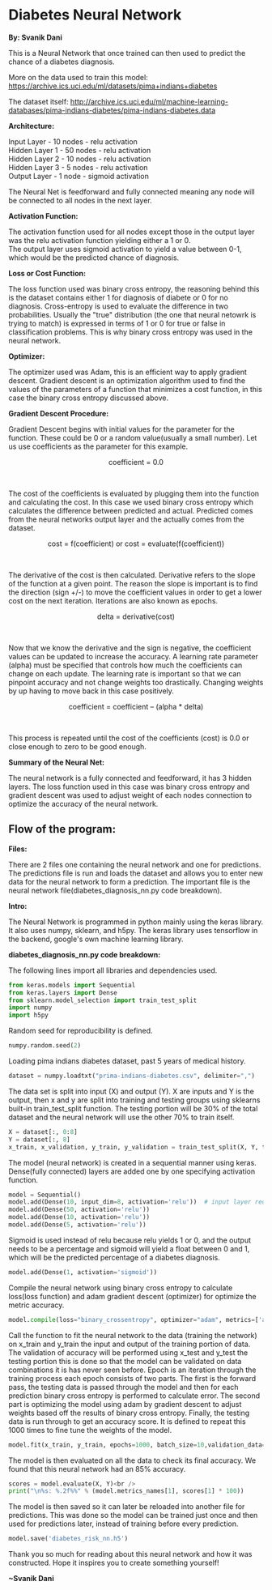 # **Diabetes Neural Network**</h1> 
__**By: Svanik Dani**__


This is a Neural Network that once trained can then used to predict the chance of a diabetes diagnosis.<br />

More on the data used to train this model: https://archive.ics.uci.edu/ml/datasets/pima+indians+diabetes<br />

The dataset itself: http://archive.ics.uci.edu/ml/machine-learning-databases/pima-indians-diabetes/pima-indians-diabetes.data<br />


__**Architecture:<br />**__

Input Layer - 10 nodes - relu activation<br />
Hidden Layer 1 - 50 nodes - relu activation<br />
Hidden Layer 2 - 10 nodes - relu activation<br />
Hidden Layer 3 - 5 nodes - relu activation<br />
Output Layer - 1 node - sigmoid activation<br />

The Neural Net is feedforward and fully connected meaning any node will be connected to all nodes in the next layer.<br />

__**Activation Function:<br />**__

The activation function used for all nodes except those in the output layer was the relu activation function yielding either a 1 or 0.<br />
The output layer uses sigmoid activation to yield a value between 0-1, which would be the predicted chance of diagnosis.<br />


__**Loss or Cost Function:<br />**__

The loss function used was binary cross entropy, the reasoning behind this is the dataset contains either 1 for diagnosis of diabete or 0 for no diagnosis. Cross-entropy is used to evaluate the difference in two probabilities. Usually the "true" distribution (the one that neural netowrk is trying to match) is expressed in terms of 1 or 0 for true or false in classification problems. This is why binary cross entropy was used in the neural network.<br />


__**Optimizer:<br />**__

The optimizer used was Adam, this is an efficient way to apply gradient descent. Gradient descent is an optimization algorithm used to find the values of the parameters of a function that minimizes a cost function, in this case the binary cross entropy discussed above. <br />


__**Gradient Descent Procedure:<br />**__

Gradient Descent begins with initial values for the parameter for the function. These could be 0 or a random value(usually a small number). Let us use coefficients as the parameter for this example.<br />

<p align="center">coefficient = 0.0</p><br />

The cost of the coefficients is evaluated by plugging them into the function and calculating the cost. In this case we used binary cross entropy which calculates the difference between predicted and actual. Predicted comes from the neural networks output layer and the actually comes from the dataset.<br />

<p align="center">cost = f(coefficient) or cost = evaluate(f(coefficient))</p><br />

The derivative of the cost is then calculated. Derivative refers to the slope of the function at a given point. The reason the slope is important is to find the direction (sign +/-) to move the coefficient values in order to get a lower cost on the next iteration. Iterations are also known as epochs.<br />

<p align="center">delta = derivative(cost)</p><br />

Now that we know the derivative and the sign is negative, the coefficient values can be updated to increase the accuracy. A learning rate parameter (alpha) must be specified that controls how much the coefficients can change on each update. The learning rate is important so that we can pinpoint accuracy and not change weights too drastically. Changing weights by up having to move back in this case positively.<br />

<p align="center">coefficient = coefficient – (alpha * delta)</p><br />

This process is repeated until the cost of the coefficients (cost) is 0.0 or close enough to zero to be good enough.<br />


__**Summary of the Neural Net:<br />**__

The neural network is a fully connected and feedforward, it has 3 hidden layers. The loss function used in this case was binary cross entropy and gradient descent was used to adjust weight of each nodes connection to optimize the accuracy of the neural network.<br />


## Flow of the program:<br />


__Files:<br />__

There are 2 files one containing the neural network and one for predictions. The predictions file is run and loads the dataset and allows you to enter new data for the neural network to form a prediction. The important file is the neural network file(diabetes_diagnosis_nn.py code breakdown).<br />


__Intro:<br />__

The Neural Network is programmed in python mainly using the keras library. It also uses numpy, sklearn, and h5py. The keras library uses tensorflow in the backend, google's own machine learning library.<br />


__diabetes_diagnosis_nn.py code breakdown:<br />__

The following lines import all libraries and dependencies used.<br />
```python
from keras.models import Sequential
from keras.layers import Dense
from sklearn.model_selection import train_test_split
import numpy
import h5py
```

Random seed for reproducibility is defined.<br />
```python
numpy.random.seed(2)
```

Loading pima indians diabetes dataset, past 5 years of medical history.<br />
```python
dataset = numpy.loadtxt("prima-indians-diabetes.csv", delimiter=",")
```

The data set is split into input (X) and output (Y). X are inputs and Y is the output, then x and y are split into training and testing groups using sklearns built-in train_test_split function. The testing portion will be 30% of the total dataset and the neural network will use the other 70% to train itself. <br /> 
```python
X = dataset[:, 0:8]
Y = dataset[:, 8]
x_train, x_validation, y_train, y_validation = train_test_split(X, Y, test_size=0.30 ,random_state=5)
```

The model (neural network) is created in a sequential manner using keras. Dense(fully connected) layers are added one by one specifying activation function.<br />
```python
model = Sequential()
model.add(Dense(10, input_dim=8, activation='relu'))  # input layer requires input_dim param
model.add(Dense(50, activation='relu'))
model.add(Dense(10, activation='relu'))
model.add(Dense(5, activation='relu'))
```

Sigmoid is used instead of relu because relu yields 1 or 0, and the output needs to be a percentage and sigmoid will yield a float between 0 and 1, which will be the predicted percentage of a diabetes diagnosis. <br />
```python
model.add(Dense(1, activation='sigmoid'))
```

Compile the neural network using binary cross entropy to calculate loss(loss function) and adam gradient descent (optimizer) for optimize the metric accuracy.<br />
```python
model.compile(loss="binary_crossentropy", optimizer="adam", metrics=['accuracy'])
```

Call the function to fit the neural network to the data (training the network) on x_train and y_train the input and output of the training portion of data. The validation of accuracy will be performed using x_test and y_test the testing portion this is done so that the model can be validated on data combinations it is has never seen before. Epoch is an iteration through the training process each epoch consists of two parts. The first is the forward pass, the testing data is passed through the model and then for each prediction binary cross entropy is performed to calculate error. The second part is optimizing the model using adam by gradient descent to adjust weights based off the results of binary cross entropy. Finally, the testing data is run through to get an accuracy score. It is defined to repeat this 1000 times to fine tune the weights of the model.<br />
```python
model.fit(x_train, y_train, epochs=1000, batch_size=10,validation_data=(x_validation, y_validation))
```

The model is then evaluated on all the data to check its final accuracy. We found that this neural network had an 85% accuracy.<br />
```python
scores = model.evaluate(X, Y)<br />
print("\n%s: %.2f%%" % (model.metrics_names[1], scores[1] * 100))
```

The model is then saved so it can later be reloaded into another file for predictions. This was done so the model can be trained just once and then used for predictions later, instead of training before every prediction.<br />
```python
model.save('diabetes_risk_nn.h5')
```

Thank you so much for reading about this neural network and how it was constructed. Hope it inspires you to create something yourself!<br/>


**~Svanik Dani**






